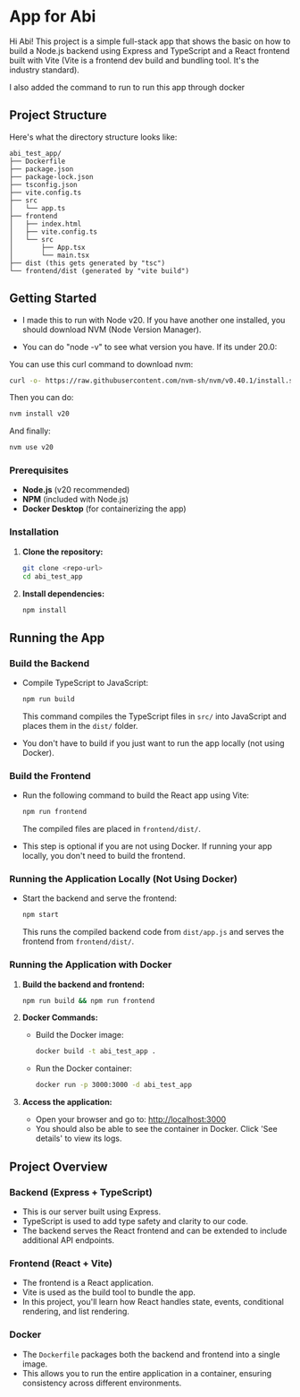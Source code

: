 # App for Abi

Hi Abi! This project is a simple full-stack app that shows the basic on how to build a Node.js backend using Express and TypeScript and a React frontend built with Vite (Vite is a frontend dev build and bundling tool. It's the industry standard).

I also added the command to run to run this app through docker

## Project Structure

Here's what the directory structure looks like:

```
abi_test_app/
├── Dockerfile
├── package.json
├── package-lock.json
├── tsconfig.json
├── vite.config.ts
├── src
│   └── app.ts
├── frontend
│   ├── index.html
│   ├── vite.config.ts
│   └── src
│       ├── App.tsx
│       └── main.tsx
├── dist (this gets generated by "tsc")
└── frontend/dist (generated by "vite build")
```

## Getting Started

- I made this to run with Node v20. If you have another one installed, you should download NVM (Node Version Manager). 

- You can do "node -v" to see what version you have. If its under 20.0:

You can use this curl command to download nvm:

```sh
curl -o- https://raw.githubusercontent.com/nvm-sh/nvm/v0.40.1/install.sh | bash
```

Then you can do:

```sh
nvm install v20
```

And finally:
```sh
nvm use v20
```

### Prerequisites

- **Node.js** (v20 recommended)
- **NPM** (included with Node.js)
- **Docker Desktop** (for containerizing the app)

### Installation

1. **Clone the repository:**

   ```sh
   git clone <repo-url>
   cd abi_test_app
   ```

2. **Install dependencies:**

   ```sh
   npm install
   ```

## Running the App

### Build the Backend

- Compile TypeScript to JavaScript:

   ```sh
   npm run build
   ```

   This command compiles the TypeScript files in `src/` into JavaScript and places them in the `dist/` folder.

- You don't have to build if you just want to run the app locally (not using Docker).

### Build the Frontend

- Run the following command to build the React app using Vite:

   ```sh
   npm run frontend
   ```

   The compiled files are placed in `frontend/dist/`.

- This step is optional if you are not using Docker. If running your app locally, you don't need to build the frontend.

### Running the Application Locally (Not Using Docker)

- Start the backend and serve the frontend:

   ```sh
   npm start
   ```

   This runs the compiled backend code from `dist/app.js` and serves the frontend from `frontend/dist/`.

### Running the Application with Docker

1. **Build the backend and frontend:**

   ```sh
   npm run build && npm run frontend
   ```

2. **Docker Commands:**

   - Build the Docker image:

     ```sh
     docker build -t abi_test_app .
     ```

   - Run the Docker container:

     ```sh
     docker run -p 3000:3000 -d abi_test_app
     ```

3. **Access the application:**

   - Open your browser and go to: [http://localhost:3000](http://localhost:3000)
   - You should also be able to see the container in Docker. Click 'See details' to view its logs.

## Project Overview

### Backend (Express + TypeScript)

- This is our server built using Express.
- TypeScript is used to add type safety and clarity to our code.
- The backend serves the React frontend and can be extended to include additional API endpoints.

### Frontend (React + Vite)

- The frontend is a React application.
- Vite is used as the build tool to bundle the app.
- In this project, you'll learn how React handles state, events, conditional rendering, and list rendering.

### Docker

- The `Dockerfile` packages both the backend and frontend into a single image.
- This allows you to run the entire application in a container, ensuring consistency across different environments.

